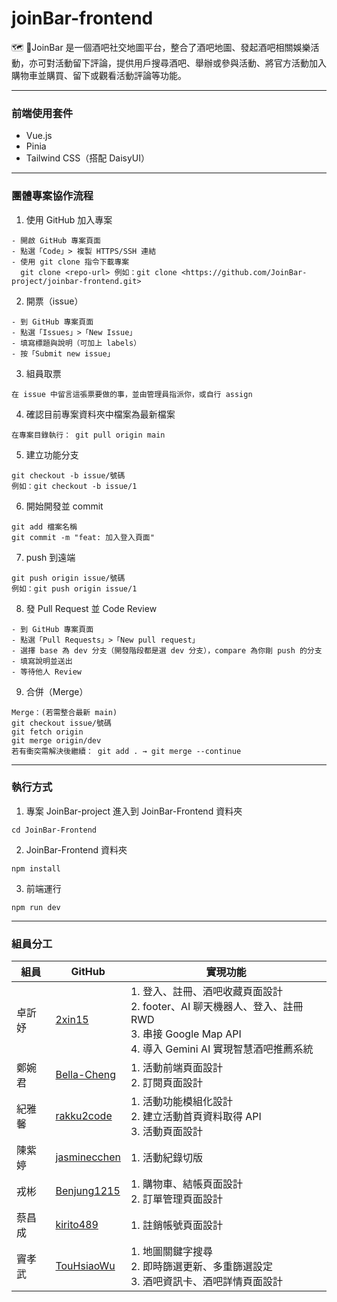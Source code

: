 # joinBar-frontend

🗺️ 🥂JoinBar 是一個酒吧社交地圖平台，整合了酒吧地圖、發起酒吧相關娛樂活動，亦可對活動留下評論，提供用戶搜尋酒吧、舉辦或參與活動、將官方活動加入購物車並購買、留下或觀看活動評論等功能。

---

### 前端使用套件

- Vue.js
- Pinia
- Tailwind CSS（搭配 DaisyUI）

---

### 團體專案協作流程

1. 使用 GitHub 加入專案
```
- 開啟 GitHub 專案頁面
- 點選「Code」> 複製 HTTPS/SSH 連結
- 使用 git clone 指令下載專案
  git clone <repo-url> 例如：git clone <https://github.com/JoinBar-project/joinbar-frontend.git>
```

2. 開票（issue）
```
- 到 GitHub 專案頁面
- 點選「Issues」>「New Issue」
- 填寫標題與說明（可加上 labels）
- 按「Submit new issue」
```

3. 組員取票
```
在 issue 中留言這張票要做的事，並由管理員指派你，或自行 assign
```

4. 確認目前專案資料夾中檔案為最新檔案
```
在專案目錄執行： git pull origin main
```

5. 建立功能分支
```
git checkout -b issue/號碼
例如：git checkout -b issue/1
```

6. 開始開發並 commit
```
git add 檔案名稱
git commit -m "feat: 加入登入頁面"
```

7. push 到遠端
```
git push origin issue/號碼
例如：git push origin issue/1
```

8. 發 Pull Request 並 Code Review
```
- 到 GitHub 專案頁面
- 點選「Pull Requests」>「New pull request」
- 選擇 base 為 dev 分支（開發階段都是選 dev 分支），compare 為你剛 push 的分支
- 填寫說明並送出
- 等待他人 Review
```

9. 合併（Merge）
```
Merge：(若需整合最新 main)
git checkout issue/號碼
git fetch origin
git merge origin/dev
若有衝突需解決後繼續： git add . → git merge --continue
```

---

### 執行方式

1. 專案 JoinBar-project 進入到 JoinBar-Frontend 資料夾
```
cd JoinBar-Frontend
```

2. JoinBar-Frontend 資料夾
```
npm install
```

3. 前端運行
```
npm run dev
```

---
### 組員分工

| 組員     | GitHub                                                 | 實現功能 |  
|----------|-------------------------------------------------------|------------|
| 卓訢妤   | [2xin15](https://github.com/2xin15)                    | 1. 登入、註冊、酒吧收藏頁面設計 <br> 2. footer、AI 聊天機器人、登入、註冊 RWD <br> 3. 串接 Google Map API<br> 4. 導入 Gemini AI 實現智慧酒吧推薦系統 |
| 鄭婉君   | [Bella-Cheng](https://github.com/Bella-Cheng)          | 1. 活動前端頁面設計 <br> 2. 訂閱頁面設計|
| 紀雅馨   | [rakku2code](https://github.com/rakku2code)            | 1. 活動功能模組化設計 <br> 2. 建立活動首頁資料取得 API <br> 3. 活動頁面設計|
| 陳紫婷   | [jasminecchen](https://github.com/jasminecchen)        | 1. 活動紀錄切版 |
| 戎彬     | [Benjung1215](https://github.com/Benjung1215)          | 1.  購物車、結帳頁面設計 <br> 2. 訂單管理頁面設計 |
| 蔡昌成   | [kirito489](https://github.com/kirito489)              | 1. 註銷帳號頁面設計 |
| 竇孝武   | [TouHsiaoWu](https://github.com/TouHsiaoWu)            | 1. 地圖關鍵字搜尋 <br> 2. 即時篩選更新、多重篩選設定 <br> 3. 酒吧資訊卡、酒吧詳情頁面設計 |

